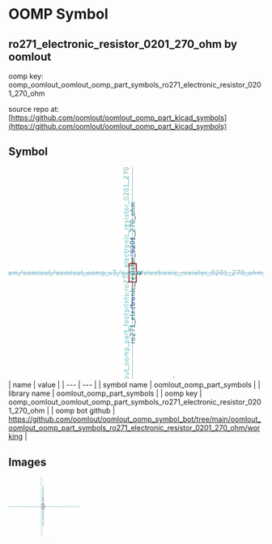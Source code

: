 # OOMP Symbol  
## ro271_electronic_resistor_0201_270_ohm  by oomlout  
  
oomp key: oomp_oomlout_oomlout_oomp_part_symbols_ro271_electronic_resistor_0201_270_ohm  
  
source repo at: [https://github.com/oomlout/oomlout_oomp_part_kicad_symbols](https://github.com/oomlout/oomlout_oomp_part_kicad_symbols)  
## Symbol  
  
[![working.png](working_600.png)](working.png)  
| name | value | 
| --- | --- | 
| symbol name | oomlout_oomp_part_symbols | 
| library name | oomlout_oomp_part_symbols | 
| oomp key | oomp_oomlout_oomlout_oomp_part_symbols_ro271_electronic_resistor_0201_270_ohm | 
| oomp bot github | https://github.com/oomlout/oomlout_oomp_symbol_bot/tree/main/oomlout_oomlout_oomp_part_symbols_ro271_electronic_resistor_0201_270_ohm/working | 
## Images  
  
[![working.png](working_140.png)](working.png)  
